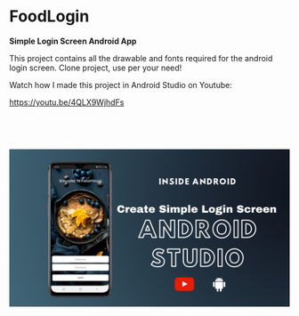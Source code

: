 # FoodLogin
<p style="text-align: left;"><strong>Simple Login Screen Android App</strong></p>
<p>This project contains all the drawable and fonts required for the android login screen. Clone project, use per your need!</p>
<p>Watch how I made this project in Android Studio on Youtube:</p>
<p><a href="https://www.youtube.com/watch?v=U97_SITVHlk">https://youtu.be/4QLX9WjhdFs</a></p>
<p>&nbsp;</p>
<p>&nbsp;</p>
<p><img src="https://github.com/qureshiayaz29/FoodLogin/blob/master/cover.png" alt="" /></p>
